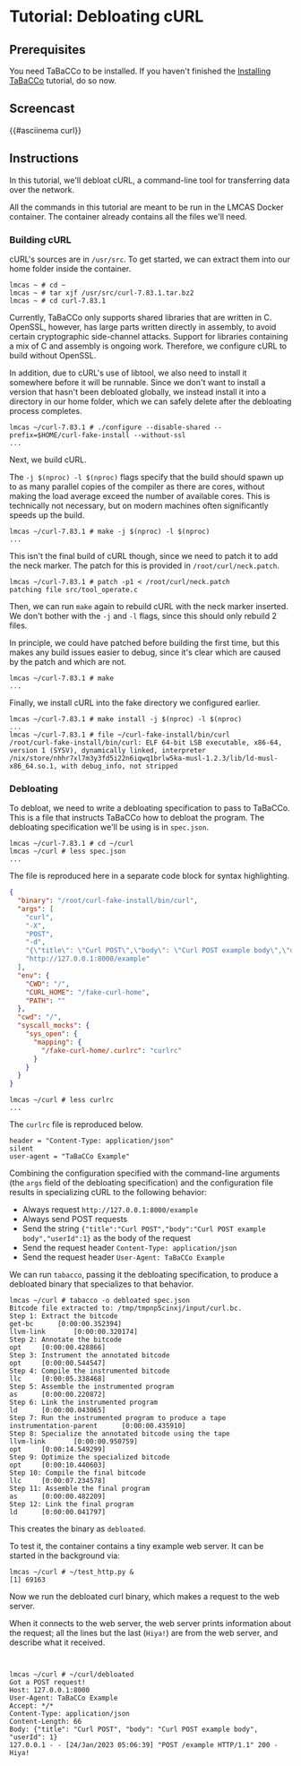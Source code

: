 # Tutorial: Debloating cURL

## Prerequisites

You need TaBaCCo to be installed.
If you haven't finished the [Installing TaBaCCo](./installing.md) tutorial, do so now.

## Screencast

{{#asciinema curl}}

## Instructions

In this tutorial, we'll debloat cURL, a command-line tool for transferring data over the network.

All the commands in this tutorial are meant to be run in the LMCAS Docker container.
The container already contains all the files we'll need.

### Building cURL

cURL's sources are in `/usr/src`.
To get started, we can extract them into our home folder inside the container.

```shell
lmcas ~ # cd ~
lmcas ~ # tar xjf /usr/src/curl-7.83.1.tar.bz2
lmcas ~ # cd curl-7.83.1
```

Currently, TaBaCCo only supports shared libraries that are written in C.
OpenSSL, however, has large parts written directly in assembly, to avoid certain cryptographic side-channel attacks.
Support for libraries containing a mix of C and assembly is ongoing work.
Therefore, we configure cURL to build without OpenSSL.

In addition, due to cURL's use of libtool, we also need to install it somewhere before it will be runnable.
Since we don't want to install a version that hasn't been debloated globally, we instead install it into a directory in our home folder, which we can safely delete after the debloating process completes.

```shell
lmcas ~/curl-7.83.1 # ./configure --disable-shared --prefix=$HOME/curl-fake-install --without-ssl
...
```

Next, we build cURL.

The `-j $(nproc) -l $(nproc)` flags specify that the build should spawn up to as many parallel copies of the compiler as there are cores, without making the load average exceed the number of available cores.
This is technically not necessary, but on modern machines often significantly speeds up the build.


```shell
lmcas ~/curl-7.83.1 # make -j $(nproc) -l $(nproc)
...
```

This isn't the final build of cURL though, since we need to patch it to add the neck marker.
The patch for this is provided in `/root/curl/neck.patch`.

```shell
lmcas ~/curl-7.83.1 # patch -p1 < /root/curl/neck.patch
patching file src/tool_operate.c
```

Then, we can run `make` again to rebuild cURL with the neck marker inserted.
We don't bother with the `-j` and `-l` flags, since this should only rebuild 2 files.

In principle, we could have patched before building the first time, but this makes any build issues easier to debug, since it's clear which are caused by the patch and which are not.

```
lmcas ~/curl-7.83.1 # make
...
```

Finally, we install cURL into the fake directory we configured earlier.

```
lmcas ~/curl-7.83.1 # make install -j $(nproc) -l $(nproc)
...
lmcas ~/curl-7.83.1 # file ~/curl-fake-install/bin/curl
/root/curl-fake-install/bin/curl: ELF 64-bit LSB executable, x86-64, version 1 (SYSV), dynamically linked, interpreter /nix/store/nhhr7xl7m3y3fd5i22n6iqwq1brlw5ka-musl-1.2.3/lib/ld-musl-x86_64.so.1, with debug_info, not stripped
```

### Debloating

To debloat, we need to write a debloating specification to pass to TaBaCCo.
This is a file that instructs TaBaCCo how to debloat the program.
The debloating specification we'll be using is in `spec.json`.

```shell
lmcas ~/curl-7.83.1 # cd ~/curl
lmcas ~/curl # less spec.json
...
```

The file is reproduced here in a separate code block for syntax highlighting.
```json
{
  "binary": "/root/curl-fake-install/bin/curl",
  "args": [
    "curl",
    "-X",
    "POST",
    "-d",
    "{\"title\": \"Curl POST\",\"body\": \"Curl POST example body\",\"userId\":1}",
    "http://127.0.0.1:8000/example"
  ],
  "env": {
    "CWD": "/",
    "CURL_HOME": "/fake-curl-home",
    "PATH": ""
  },
  "cwd": "/",
  "syscall_mocks": {
    "sys_open": {
      "mapping": {
        "/fake-curl-home/.curlrc": "curlrc"
      }
    }
  }
}
```


```shell
lmcas ~/curl # less curlrc 
...
```

The `curlrc` file is reproduced below.

```plaintext
header = "Content-Type: application/json"
silent
user-agent = "TaBaCCo Example"
```

Combining the configuration specified with the command-line arguments (the `args` field of the debloating specification) and the configuration file results in specializing cURL to the following behavior:

- Always request `http://127.0.0.1:8000/example`
- Always send POST requests
- Send the string `{"title":"Curl POST","body":"Curl POST example body","userId":1}` as the body of the request
- Send the request header `Content-Type: application/json`
- Send the request header `User-Agent: TaBaCCo Example`

We can run `tabacco`, passing it the debloating specification, to produce a debloated binary that specializes to that behavior.

```shell
lmcas ~/curl # tabacco -o debloated spec.json
Bitcode file extracted to: /tmp/tmpnp5cinxj/input/curl.bc.
Step 1: Extract the bitcode
get-bc		[0:00:00.352394]
llvm-link		[0:00:00.320174]
Step 2: Annotate the bitcode
opt		[0:00:00.428866]
Step 3: Instrument the annotated bitcode
opt		[0:00:00.544547]
Step 4: Compile the instrumented bitcode
llc		[0:00:05.338468]
Step 5: Assemble the instrumented program
as		[0:00:00.220872]
Step 6: Link the instrumented program
ld		[0:00:00.043065]
Step 7: Run the instrumented program to produce a tape
instrumentation-parent		[0:00:00.435910]
Step 8: Specialize the annotated bitcode using the tape
llvm-link		[0:00:00.950759]
opt		[0:00:14.549299]
Step 9: Optimize the specialized bitcode
opt		[0:00:10.440603]
Step 10: Compile the final bitcode
llc		[0:00:07.234578]
Step 11: Assemble the final program
as		[0:00:00.482209]
Step 12: Link the final program
ld		[0:00:00.041797]
```

This creates the binary as `debloated`.

To test it, the container contains a tiny example web server. It can be started in the background via:


```shell
lmcas ~/curl # ~/test_http.py &
[1] 69163
```

Now we run the debloated curl binary, which makes a request to the web server.

When it connects to the web server, the web server prints information about the request; all the lines but the last (`Hiya!`) are from the web server, and describe what it received.

```


lmcas ~/curl # ~/curl/debloated 
Got a POST request!
Host: 127.0.0.1:8000
User-Agent: TaBaCCo Example
Accept: */*
Content-Type: application/json
Content-Length: 66
Body: {"title": "Curl POST", "body": "Curl POST example body", "userId": 1}
127.0.0.1 - - [24/Jan/2023 05:06:39] "POST /example HTTP/1.1" 200 -
Hiya!
```


